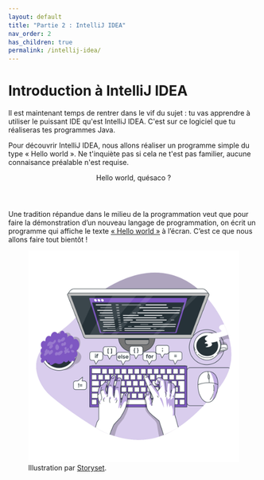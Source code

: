 ```yaml
---
layout: default
title: "Partie 2 : IntelliJ IDEA"
nav_order: 2
has_children: true
permalink: /intellij-idea/
---
```


# Introduction à IntelliJ IDEA
Il est maintenant temps de rentrer dans le vif du sujet : tu vas apprendre à utiliser le puissant IDE qu'est IntelliJ IDEA. C'est sur ce logiciel que tu réaliseras tes programmes Java.

Pour découvrir IntelliJ IDEA, nous allons réaliser un programme simple du type « Hello world ». Ne t'inquiète pas si cela ne t'est pas familier, aucune connaisance préalable n'est requise.

<div class="note">
  <header>Hello world, quésaco ?</header>
  <p>
    Une tradition répandue dans le milieu de la programmation veut que pour faire la démonstration d’un nouveau langage de programmation, on écrit un programme qui affiche le texte <a href="https://fr.wikipedia.org/wiki/Hello_world" target="_blank">« Hello world »</a> à l’écran. C’est ce que nous allons faire tout bientôt !
  </p>
</div>

<figure>
  <img src="../assets/storyset-code-typing.svg" alt="">
  <figcaption>Illustration par <a href="https://storyset.com" target="_blank">Storyset</a>.</figcaption>
</figure>
